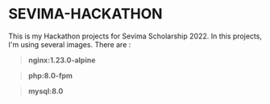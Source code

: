 # SEVIMA-HACKATHON
This is my Hackathon projects for Sevima Scholarship 2022. In this projects, I'm using several images. There are :
> **nginx:1.23.0-alpine**

> **php:8.0-fpm**

> **mysql:8.0**
